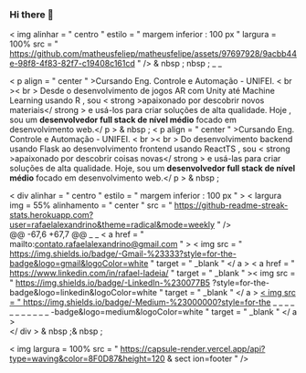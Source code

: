 ### Hi there 👋

< img  alinhar = " centro "  estilo = " margem inferior : 100 px "  largura = 100%  src = " https://github.com/matheusfeliep/matheusfelipe/assets/97697928/9acbb44e-98f8-4f83-82f7-c19408c161cd " />
& nbsp ; nbsp ; _ _

< p  align = " center " >Cursando Eng. Controle e Automação - UNIFEI. < br >< br > Desde o desenvolvimento de jogos AR com Unity até Machine Learning usando R , sou < strong >apaixonado por descobrir novos materiais</ strong > e usá-los para criar soluções de alta qualidade. Hoje , sou um <strong> desenvolvedor full stack de nível médio</strong> focado em desenvolvimento web.</ p > & nbsp ;
< p  align = " center " >Cursando Eng. Controle e Automação - UNIFEI. < br >< br > Do desenvolvimento backend usando Flask ao desenvolvimento frontend usando ReactTS , sou < strong >apaixonado por descobrir coisas novas</ strong > e usá-las para criar soluções de alta qualidade. Hoje, sou um <strong> desenvolvedor full stack de nível médio</strong> focado em desenvolvimento web.</ p > & nbsp ;

< div   alinhar = " centro "  estilo = " margem inferior : 100 px " >
< largura img  = 55% alinhamento = " center " src = " https://github-readme-streak-stats.herokuapp.com?user=rafaelalexandrino&theme=radical&mode=weekly " />   
@@ -67,6 +67,7 @@
</a> _ _
< a  href = " mailto:contato.rafaelalexandrino@gmail.com " > < img  src = " https://img.shields.io/badge/-Gmail-%23333?style=for-the-badge&logo=gmail&logoColor=white "  target = " _blank " </ a >
< a  href = " https://www.linkedin.com/in/rafael-ladeia/ "  target = " _blank " >< img  src = " https://img.shields.io/badge/-LinkedIn-%230077B5 ?style=for-the-badge&logo=linkedin&logoColor=white "   target = " _blank " </ a >
<a href = " https://medium.com/@rafaelalexandrino " target = " _blank " > < img src = " https://img.shields.io/badge/-Medium-%23000000?style=for-the _  _ _ _ _ _ _ _ _ _ _ -badge&logo=medium&logoColor=white " target = " _blank " </ a >    
</ div > & nbsp ;& nbsp ;


  
  
< img  largura = 100%  src = " https://capsule-render.vercel.app/api?type=waving&color=8F0D87&height=120 & sect ion=footer " />
